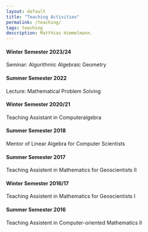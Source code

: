 ```yaml
---
layout: default
title: "Teaching Activities"
permalink: /teaching/
tags: teaching
description: Matthias Himmelmann.
---
```

<p style="font-size: 100%; font-family: Perpetua">
<h4>Winter Semester 2023/24</h4>
  Seminar: Algorithmic Algebraic Geometry
<h4>Summer Semester 2022</h4>
  Lecture: Mathematical Problem Solving
<h4>Winter Semester 2020/21</h4>
  Teaching Assistant in Computeralgebra
<h4>Summer Semester 2018</h4>
  Mentor of Linear Algebra for Computer Scientists
<h4>Summer Semester 2017</h4>
  Teaching Assistent in Mathematics for Geoscientists II
<h4>Winter Semester 2016/17</h4>
  Teaching Assistent in Mathematics for Geoscientists I
<h4>Summer Semester 2016</h4>
  Teaching Assistent in Computer-oriented Mathematics II
</p>
